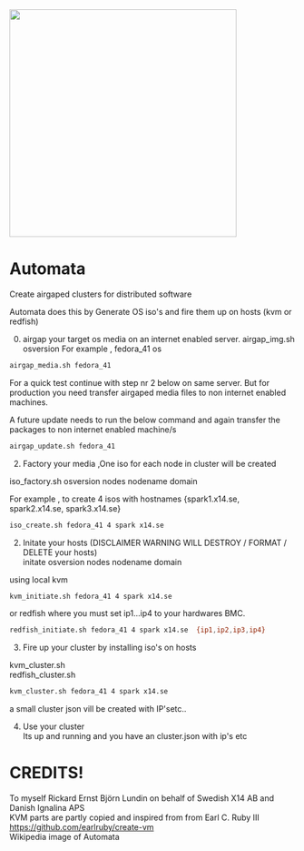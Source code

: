 <img src="https://github.com/user-attachments/assets/d1918dcb-8de1-428e-87aa-7ff05ac45ab9" width="400" height="400">

# Automata
Create airgaped clusters for distributed software

Automata does this by Generate OS iso's and fire them up on hosts (kvm or redfish)

0) airgap your target os media on an internet enabled server.
airgap_img.sh osversion
For example , fedora_41 os
```bash
airgap_media.sh fedora_41 
```
For a quick test continue with step nr 2 below on same server. But for production you need transfer airgaped media files to non internet enabled machines.

 A future update needs to run the below command and again transfer the packages to non internet enabled machine/s
```bash
airgap_update.sh fedora_41 
```

2) Factory your media ,One iso for each node in cluster will be created

iso_factory.sh osversion nodes nodename domain  

For example , to create 4 isos with hostnames {spark1.x14.se, spark2.x14.se, spark3.x14.se}  
```bash
iso_create.sh fedora_41 4 spark x14.se
```

2) Initate your hosts   (DISCLAIMER WARNING WILL DESTROY / FORMAT / DELETE your hosts)  
initate  osversion nodes nodename domain  

using local kvm  
```bash
kvm_initiate.sh fedora_41 4 spark x14.se
```
or redfish  where you must set ip1...ip4 to your hardwares BMC.  
```bash
redfish_initiate.sh fedora_41 4 spark x14.se  {ip1,ip2,ip3,ip4}
```


3) Fire up your cluster by installing iso's on hosts  

kvm_cluster.sh <osversion> <nodes> <nodename> <domain>   
redfish_cluster.sh <osversion> <nodes> <nodename> <domain>  

```bash
kvm_cluster.sh fedora_41 4 spark x14.se
```

a small cluster json vill be created with IP'setc..  

4) Use your cluster  
Its up and running and you have an cluster.json with ip's etc  



# CREDITS!  
To myself Rickard Ernst Björn Lundin on behalf of Swedish X14 AB and Danish Ignalina APS  
KVM parts are partly copied and inspired from from Earl C. Ruby III https://github.com/earlruby/create-vm  
Wikipedia image of Automata  

